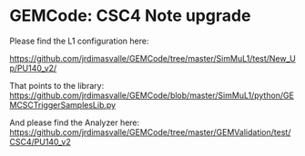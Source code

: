 GEMCode: CSC4 Note upgrade
=======
Please find the L1 configuration here:

https://github.com/jrdimasvalle/GEMCode/tree/master/SimMuL1/test/New_Up/PU140_v2/


That points to the library: https://github.com/jrdimasvalle/GEMCode/blob/master/SimMuL1/python/GEMCSCTriggerSamplesLib.py



And please find the Analyzer here: https://github.com/jrdimasvalle/GEMCode/tree/master/GEMValidation/test/CSC4/PU140_v2
